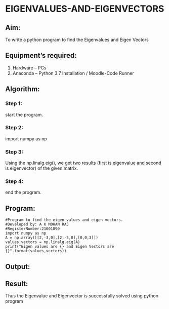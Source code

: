 # EIGENVALUES-AND-EIGENVECTORS
## Aim:
To write a python program to find the Eigenvalues and Eigen Vectors
## Equipment’s required:
1. 	Hardware – PCs
2. 	Anaconda – Python 3.7 Installation / Moodle-Code Runner
## Algorithm:
### Step 1:
start the program. 
### Step 2: 
import numpy as np
### Step 3:
 Using the np.linalg.eig(),  we get two results (first is eigenvalue and second is eigenvector) of the given matrix.
### Step 4:
end the program. 
## Program:
```
#Program to find the eigen values and eigen vectors.
#Developed by: A K MOHAN RAJ
#RegisterNumber:21001890
import numpy as np
A = np.array([[2,-3,0],[2,-5,0],[0,0,3]])
values,vectors = np.linalg.eig(A)
print("Eigen values are {} and Eigen Vectors are {}".format(values,vectors))
```
## Output:

## Result:
Thus the Eigenvalue and Eigenvector is successfully solved using python program
